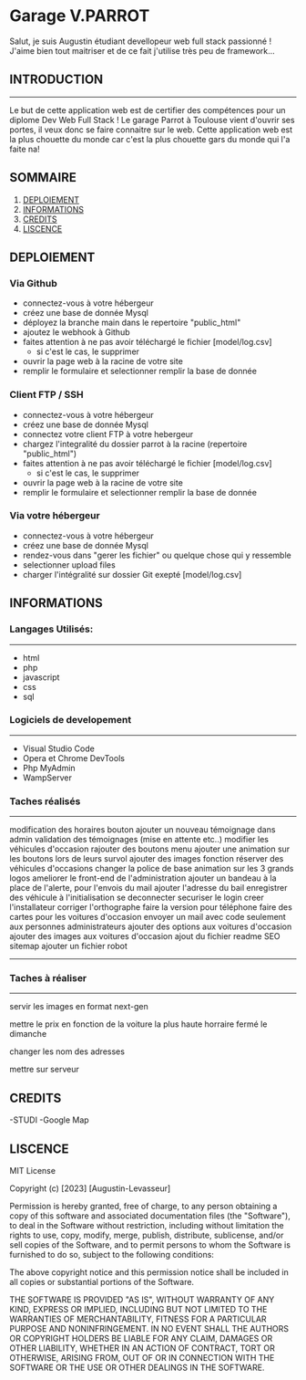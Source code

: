 # Garage V.PARROT
Salut, je suis Augustin étudiant devellopeur web full stack passionné ! 
J'aime bien tout maitriser et de ce fait j'utilise très peu de framework...

## INTRODUCTION
***
Le but de cette application web est de certifier des compétences pour un diplome Dev Web Full Stack !
Le garage Parrot à Toulouse vient d'ouvrir ses portes, il veux donc se faire connaitre sur le web.
Cette application web est la plus chouette du monde car c'est la plus chouette gars du monde qui l'a faite na!

## SOMMAIRE
1. [DEPLOIEMENT](#Déploiement)
2. [INFORMATIONS](#INFORMATIONS)
3. [CREDITS](#CREDITS)
4. [LISCENCE](#LISCENCE)

## DEPLOIEMENT
### Via Github
- connectez-vous à votre hébergeur
- créez une base de donnée Mysql
- déployez la branche main dans le repertoire "public_html"
- ajoutez le webhook à Github
- faites attention à ne pas avoir téléchargé le fichier [model/log.csv]
    - si c'est le cas, le supprimer
- ouvrir la page web à la racine de votre site
- remplir le formulaire et selectionner remplir la base de donnée

### Client FTP / SSH
- connectez-vous à votre hébergeur
- créez une base de donnée Mysql
- connectez votre client FTP à votre hebergeur
- chargez l'integralité du dossier parrot à la racine (repertoire "public_html")
- faites attention à ne pas avoir téléchargé le fichier [model/log.csv]
    - si c'est le cas, le supprimer
- ouvrir la page web à la racine de votre site
- remplir le formulaire et selectionner remplir la base de donnée

### Via votre hébergeur
- connectez-vous à votre hébergeur
- créez une base de donnée Mysql
- rendez-vous dans "gerer les fichier" ou quelque chose qui y ressemble
- selectionner upload files
- charger l'intégralité sur dossier Git exepté [model/log.csv]


## INFORMATIONS

### Langages Utilisés:
***
- html
- php
- javascript
- css
- sql

### Logiciels de developement
***
- Visual Studio Code
- Opera et Chrome DevTools
- Php MyAdmin
- WampServer



### Taches réalisés
***
modification des horaires
bouton ajouter un nouveau témoignage dans admin
validation des témoignages (mise en attente etc..)
modifier les véhicules d'occasion
rajouter des boutons menu
ajouter une animation sur les boutons lors de leurs survol
ajouter des images
fonction réserver des véhicules d'occasions
changer la police de base
animation sur les 3 grands logos
ameliorer le front-end de l'administration
ajouter un bandeau à la place de l'alerte, pour l'envois du mail
ajouter l'adresse du bail
enregistrer des véhicule à l'initialisation
se deconnecter
securiser le login
creer l'installateur
corriger l'orthographe
faire la version pour téléphone
faire des cartes pour les voitures d'occasion
envoyer un mail avec code seulement aux personnes administrateurs
ajouter des options aux voitures d'occasion
ajouter des images aux voitures d'occasion
ajout du fichier readme
SEO
sitemap
ajouter un fichier robot
***

### Taches à réaliser
***



servir les images en format next-gen

mettre le prix en fonction de la voiture la plus haute
horraire fermé le dimanche

changer les nom des adresses 

mettre sur serveur


## CREDITS
-STUDI
-Google Map

## LISCENCE
MIT License

Copyright (c) [2023] [Augustin-Levasseur]

Permission is hereby granted, free of charge, to any person obtaining a copy
of this software and associated documentation files (the "Software"), to deal
in the Software without restriction, including without limitation the rights
to use, copy, modify, merge, publish, distribute, sublicense, and/or sell
copies of the Software, and to permit persons to whom the Software is
furnished to do so, subject to the following conditions:

The above copyright notice and this permission notice shall be included in all
copies or substantial portions of the Software.

THE SOFTWARE IS PROVIDED "AS IS", WITHOUT WARRANTY OF ANY KIND, EXPRESS OR
IMPLIED, INCLUDING BUT NOT LIMITED TO THE WARRANTIES OF MERCHANTABILITY,
FITNESS FOR A PARTICULAR PURPOSE AND NONINFRINGEMENT. IN NO EVENT SHALL THE
AUTHORS OR COPYRIGHT HOLDERS BE LIABLE FOR ANY CLAIM, DAMAGES OR OTHER
LIABILITY, WHETHER IN AN ACTION OF CONTRACT, TORT OR OTHERWISE, ARISING FROM,
OUT OF OR IN CONNECTION WITH THE SOFTWARE OR THE USE OR OTHER DEALINGS IN THE
SOFTWARE.